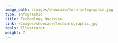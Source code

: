 ```yaml
---
image_path: /images/showcase/tech-infographic.jpg
type: Infographic
title: Technology Overview
link: /images/showcase/techinfographic.jpg
tools: Illustrator
weight: 7
---
```

